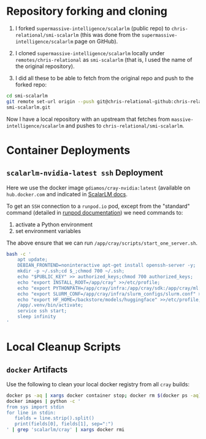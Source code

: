 # Repository forking and cloning

1. I forked `supermassive-intelligence/scalarlm` (public repo) to `chris-relational/smi-scalarlm` 
   (this was done from the `supermassive-intelligence/scalarlm` page on GitHub).

2. I cloned `supermassive-intelligence/scalarlm` locally under `remotes/chris-relational` as `smi-scalarlm` (that is, I used the name of the original repository).

3. I did all these to be able to fetch from the original repo and push to the forked repo:  
```bash
cd smi-scalarlm
git remote set-url origin --push git@chris-relational-github:chris-relational/ 
smi-scalarlm.git 
```

Now I have a local repository with an upstream that fetches from `massive-intelligence/scalarlm` and pushes to `chris-relational/smi-scalarlm`.


# Container Deployments

## `scalarlm-nvidia-latest ssh` Deployment
Here we use the docker image `gdiamos/cray-nvidia:latest` (available on `hub.docker.com` and indicated in [ScalarLM docs](https://www.scalarlm.com/docker/).  

To get an `SSH` connection to a `runpod.io` pod, except from the "standard" command (detailed in [runpod documentation](https://docs.runpod.io/pods/configuration/use-ssh)) we need commands to:
1. activate a Python environment
2. set environment variables

The above ensure that we can run `/app/cray/scripts/start_one_server.sh`. 

```bash
bash -c '
    apt update;
    DEBIAN_FRONTEND=noninteractive apt-get install openssh-server -y;
    mkdir -p ~/.ssh;cd $_;chmod 700 ~/.ssh;
    echo "$PUBLIC_KEY" >> authorized_keys;chmod 700 authorized_keys;
    echo "export INSTALL_ROOT=/app/cray" >>/etc/profile;
    echo "export PYTHONPATH=/app/cray/infra:/app/cray/sdk:/app/cray/ml:/app/cray/test" >>/etc/profile;
    echo "export SLURM_CONF=/app/cray/infra/slurm_configs/slurm.conf" >>/etc/profile;
    echo "export HF_HOME=/backstore/models/huggingface" >>/etc/profile;
    /app/.venv/bin/activate;
    service ssh start;
    sleep infinity
'
```



# Local Cleanup Scripts

## `docker` Artifacts

Use the following to clean your local docker registry from all `cray` builds:  

```bash
docker ps -aq | xargs docker container stop; docker rm $(docker ps -aq);
docker images | python -c '
from sys import stdin
for line in stdin:
   fields = line.strip().split()
   print(fields[0], fields[1], sep=":")
' | grep 'scalarlm/cray' | xargs docker rmi
```

